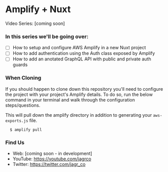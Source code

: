 # Amplify + Nuxt

Video Series: [coming soon]

### In this series we'll be going over:

- [ ] How to setup and configure AWS Amplify in a new Nuxt project
- [ ] How to add authentication using the Auth class exposed by Amplify
- [ ] How to add an anotated GraphQL API with public and private auth guards

### When Cloning

If you should happen to clone down this repository you'll need to configure the project with your project's Amplify details. To do so, run the below command in your terminal and walk through the configuration steps/questions.

This will pull down the amplify directory in addition to generating your `aws-exports.js` file.

```
  $ amplify pull
```

### Find Us

- Web: [coming soon - in development]
- YouTube: https://youtube.com/jagrco
- Twitter: https://twitter.com/jagr_co
